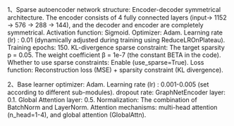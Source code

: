 1、Sparse autoencoder network structure: Encoder-decoder symmetrical architecture. The encoder consists of 4 fully connected layers (input→ 1152 → 576 → 288 → 144), and the decoder and encoder are completely symmetrical. Activation function: Sigmoid. Optimizer: Adam. Learning rate (lr) : 0.01 (dynamically adjusted during training using ReduceLROnPlateau). Training epochs: 150. KL-divergence sparse constraint: The target sparsity p = 0.05. The weight coefficient β = 1e-7 (the constant BETA in the code). Whether to use sparse constraints: Enable (use_sparse=True). Loss function: Reconstruction loss (MSE) + sparsity constraint (KL divergence).

2、Base learner optimizer: Adam. Learning rate (lr) : 0.001-0.005 (set according to different sub-modules). dropout rate: GraphNetEncoder layer: 0.1. Global Attention layer: 0.5. Normalization: The combination of BatchNorm and LayerNorm. Attention mechanisms: multi-head attention (n_head=1-4), and global attention (GlobalAttn).
